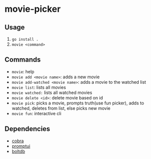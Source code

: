 # movie-picker
## Usage
1. `go install .`
2. `movie <command>`

## Commands
- `movie`: help
- `movie add <movie name>`: adds a new movie
- `movie add-watched <movie name>`: adds a movie to  the watched list
- `movie list`: lists all movies
- `movie watched:` lists all watched movies
- `movie delete <id>`: delete movie based on id
- `movie pick`: picks a movie, prompts truth(use fun picker), adds to watched, deletes from list, else picks new movie
- `movie fun`: interactive cli

## Dependencies
- [cobra](https://github.com/spf13/cobra)
- [promptui](https://github.com/manifoldco/promptui)
- [boltdb](https://github.com/boltdb/bolt)
